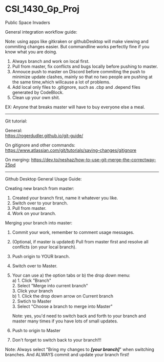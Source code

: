 # CSI_1430_Gp_Proj
Public Space Invaders

General integration workflow guide:

Note: using apps like gitkraken or githubDesktop will make viewing and commiting changes easier. 
      But commandline works perfectly fine if you know what you are doing.

1. Always branch and work on local first.
2. Pull from master, fix conflicts and bugs locally before pushing to master.
3. Annouce push to master on Discord before commiting the push to minimize update clashes, 
   mainly so that no two people are pushing at the same time,which willcause a lot of problems.
4. Add local only files to .gitignore, 
   such as .cbp and .depend files generated by CodeBlock.
5. Clean up your own shit.

EX: Anyone that breaks master will have to buy everyone else a meal.

-----------------------------------------
Git tutorial:  

General:  
https://rogerdudler.github.io/git-guide/

On gitignore and other commands:  
https://www.atlassian.com/git/tutorials/saving-changes/gitignore

On merging:
https://dev.to/neshaz/how-to-use-git-merge-the-correctway-25pd  

-----------------------------------------

Github Desktop General Usage Guide:

Creating new branch from master:  
1. Created your branch first, name it whatever you like.
2. Switch over to your branch.
3. Pull from master.
4. Work on your branch.

Merging your branch into master:  
1. Commit your work, remember to comment usage messages.
2. (Optional, if master is updated) Pull from master first and resolve all conflicts (on your local branch).
3. Push origin to YOUR branch.
4. Switch over to Master.
5. Your can use a) the option tabs or b) the drop down menu:  
	a) 1. Click "Branch"  
	   2. Select "Merge into current branch"  
	   3. Click your branch  
	b) 1. Click the drop down arrow on Current branch  
	   2. Swtich to Master  
	   3. Select "Choose a branch to merge into Master"  

	Note: yes, you'd need to switch back and forth to your branch and 
	master many times if you have lots of small updates.

6. Push to origin to Master

7. Don't forget to switch back to your branch!!!

Note: Always select "Bring my changes to ***[your branch]***" when 
switching branches. 
And ALWAYS commit and update your branch first!
